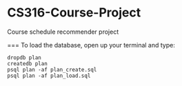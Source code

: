 # CS316-Course-Project
Course schedule recommender project

===
To load the database, open up your terminal and type:
```
dropdb plan
createdb plan
psql plan -af plan_create.sql
psql plan -af plan_load.sql
```
